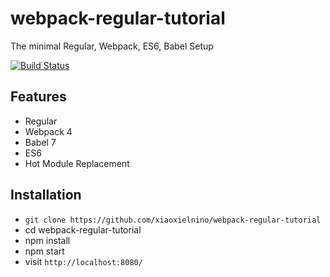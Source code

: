 # webpack-regular-tutorial
The minimal Regular, Webpack, ES6, Babel Setup

[![Build Status](https://travis-ci.com/xiaoxielnino/webpack-regular-tutorial.svg?branch=master)](https://travis-ci.com/xiaoxielnino/webpack-regular-tutorial) 

## Features

* Regular
* Webpack 4
* Babel 7
* ES6
* Hot Module Replacement

## Installation

* `git clone https://github.com/xiaoxielnino/webpack-regular-tutorial`
* cd webpack-regular-tutorial
* npm install
* npm start
* visit `http://localhost:8080/`
